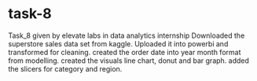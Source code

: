 # task-8
Task_8 given by elevate labs in data analytics internship
Downloaded the superstore sales data set from kaggle.
Uploaded it into powerbi and transformed for cleaning.
created the order date into year month format from modelling.
created the visuals line chart, donut and bar graph.
added the slicers for category and region.
